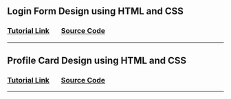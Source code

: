 ## Login Form Design using HTML and CSS

### [Tutorial Link](https://youtu.be/YtYf633F27M) &nbsp;&nbsp;&nbsp;&nbsp;&nbsp; [Source Code](https://github.com/coderMaruf/projects/tree/login-form-design-1)

---

## Profile Card Design using HTML and CSS

### [Tutorial Link](https://youtu.be/xlyafLN_J8U) &nbsp;&nbsp;&nbsp;&nbsp;&nbsp; [Source Code](https://github.com/coderMaruf/projects/tree/profile-card-design-1)

---

